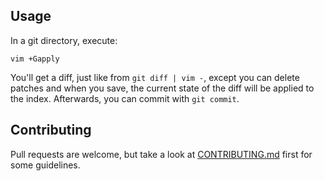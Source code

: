 ## Usage

In a git directory, execute:

    vim +Gapply

You'll get a diff, just like from `git diff | vim -`, except you can delete
patches and when you save, the current state of the diff will be applied to
the index. Afterwards, you can commit with `git commit`.

## Contributing

Pull requests are welcome, but take a look at [CONTRIBUTING.md](https://github.com/AndrewRadev/gapply.vim/blob/master/CONTRIBUTING.md) first for some guidelines.
